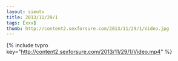 ```yaml
--- 
layout: sieutv
title: 2013/11/29/1
tags: [xxx]
thumb: http://content2.sexforsure.com/2013/11/29/1/Video.jpg
---
```

{% include tvpro key="http://content2.sexforsure.com/2013/11/29/1/Video.mp4" %} 

